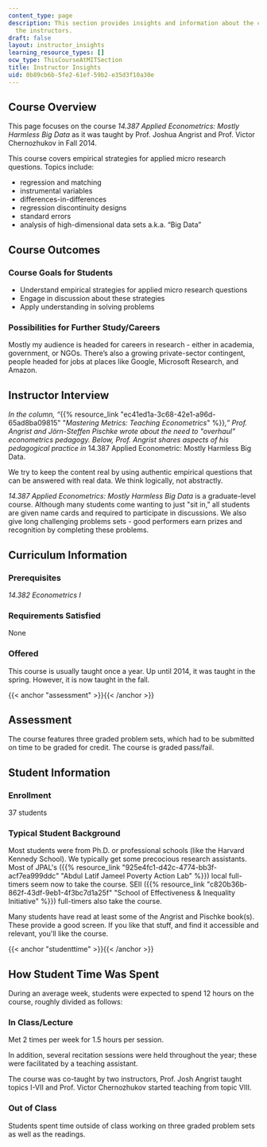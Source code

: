 ```yaml
---
content_type: page
description: This section provides insights and information about the course from
  the instructors.
draft: false
layout: instructor_insights
learning_resource_types: []
ocw_type: ThisCourseAtMITSection
title: Instructor Insights
uid: 0b89cb6b-5fe2-61ef-59b2-e35d3f10a30e
---
```

## Course Overview

This page focuses on the course _14.387 Applied Econometrics: Mostly Harmless Big Data_ as it was taught by Prof. Joshua Angrist and Prof. Victor Chernozhukov in Fall 2014.

This course covers empirical strategies for applied micro research questions. Topics include:

- regression and matching
- instrumental variables
- differences-in-differences
- regression discontinuity designs
- standard errors
- analysis of high-dimensional data sets a.k.a. “Big Data”

## Course Outcomes

### Course Goals for Students

- Understand empirical strategies for applied micro research questions
- Engage in discussion about these strategies
- Apply understanding in solving problems 

### Possibilities for Further Study/Careers

Mostly my audience is headed for careers in research - either in academia, government, or NGOs. There’s also a growing private-sector contingent, people headed for jobs at places like Google, Microsoft Research, and Amazon.

## Instructor Interview

_In the column, “_{{% resource_link "ec41ed1a-3c68-42e1-a96d-65ad8ba09815" "_Mastering Metrics: Teaching Econometrics_" %}}_,” Prof. Angrist and Jörn-Steffen Pischke wrote about the need to "overhaul" econometrics pedagogy. Below, Prof. Angrist shares aspects of his pedagogical practice in_ 14.387 Applied Econometric: Mostly Harmless Big Data.

We try to keep the content real by using authentic empirical questions that can be answered with real data. We think logically, not abstractly.

_14.387 Applied Econometrics: Mostly Harmless Big Data_ is a graduate-level course. Although many students come wanting to just "sit in," all students are given name cards and required to participate in discussions. We also give long challenging problems sets - good performers earn prizes and recognition by completing these problems.

## Curriculum Information

### Prerequisites

_14.382 Econometrics I_

### Requirements Satisfied

None

### Offered

This course is usually taught once a year. Up until 2014, it was taught in the spring. However, it is now taught in the fall.

{{< anchor "assessment" >}}{{< /anchor >}}

## Assessment

The course features three graded problem sets, which had to be submitted on time to be graded for credit. The course is graded pass/fail.

## Student Information

### Enrollment

37 students

### Typical Student Background

Most students were from Ph.D. or professional schools (like the Harvard Kennedy School). We typically get some precocious research assistants. Most of JPAL's ({{% resource_link "925e4fc1-d42c-4774-bb3f-acf7ea999ddc" "Abdul Latif Jameel Poverty Action Lab" %}}) local full-timers seem now to take the course. SEII ({{% resource_link "c820b36b-862f-43df-9eb1-4f3bc7d1a25f" "School of Effectiveness & Inequality Initiative" %}}) full-timers also take the course. 

Many students have read at least some of the Angrist and Pischke book(s). These provide a good screen. If you like that stuff, and find it accessible and relevant, you'll like the course.

{{< anchor "studenttime" >}}{{< /anchor >}}

## How Student Time Was Spent

During an average week, students were expected to spend 12 hours on the course, roughly divided as follows:

### In Class/Lecture

Met 2 times per week for 1.5 hours per session.

In addition, several recitation sessions were held throughout the year; these were facilitated by a teaching assistant.

The course was co-taught by two instructors, Prof. Josh Angrist taught topics I-VII and Prof. Victor Chernozhukov started teaching from topic VIII.

### Out of Class

Students spent time outside of class working on three graded problem sets as well as the readings.